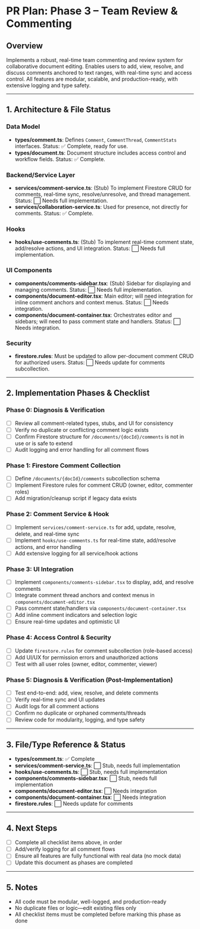 # PR Plan: Phase 3 – Team Review & Commenting

## Overview
Implements a robust, real-time team commenting and review system for collaborative document editing. Enables users to add, view, resolve, and discuss comments anchored to text ranges, with real-time sync and access control. All features are modular, scalable, and production-ready, with extensive logging and type safety.

---

## 1. Architecture & File Status

### Data Model
- **types/comment.ts**: Defines `Comment`, `CommentThread`, `CommentStats` interfaces. Status: ✅ Complete, ready for use.
- **types/document.ts**: Document structure includes access control and workflow fields. Status: ✅ Complete.

### Backend/Service Layer
- **services/comment-service.ts**: (Stub) To implement Firestore CRUD for comments, real-time sync, resolve/unresolve, and thread management. Status: ⬜️ Needs full implementation.
- **services/collaboration-service.ts**: Used for presence, not directly for comments. Status: ✅ Complete.

### Hooks
- **hooks/use-comments.ts**: (Stub) To implement real-time comment state, add/resolve actions, and UI integration. Status: ⬜️ Needs full implementation.

### UI Components
- **components/comments-sidebar.tsx**: (Stub) Sidebar for displaying and managing comments. Status: ⬜️ Needs full implementation.
- **components/document-editor.tsx**: Main editor; will need integration for inline comment anchors and context menus. Status: ⬜️ Needs integration.
- **components/document-container.tsx**: Orchestrates editor and sidebars; will need to pass comment state and handlers. Status: ⬜️ Needs integration.

### Security
- **firestore.rules**: Must be updated to allow per-document comment CRUD for authorized users. Status: ⬜️ Needs update for comments subcollection.

---

## 2. Implementation Phases & Checklist

### Phase 0: Diagnosis & Verification
- [ ] Review all comment-related types, stubs, and UI for consistency
- [ ] Verify no duplicate or conflicting comment logic exists
- [ ] Confirm Firestore structure for `/documents/{docId}/comments` is not in use or is safe to extend
- [ ] Audit logging and error handling for all comment flows

### Phase 1: Firestore Comment Collection
- [ ] Define `/documents/{docId}/comments` subcollection schema
- [ ] Implement Firestore rules for comment CRUD (owner, editor, commenter roles)
- [ ] Add migration/cleanup script if legacy data exists

### Phase 2: Comment Service & Hook
- [ ] Implement `services/comment-service.ts` for add, update, resolve, delete, and real-time sync
- [ ] Implement `hooks/use-comments.ts` for real-time state, add/resolve actions, and error handling
- [ ] Add extensive logging for all service/hook actions

### Phase 3: UI Integration
- [ ] Implement `components/comments-sidebar.tsx` to display, add, and resolve comments
- [ ] Integrate comment thread anchors and context menus in `components/document-editor.tsx`
- [ ] Pass comment state/handlers via `components/document-container.tsx`
- [ ] Add inline comment indicators and selection logic
- [ ] Ensure real-time updates and optimistic UI

### Phase 4: Access Control & Security
- [ ] Update `firestore.rules` for comment subcollection (role-based access)
- [ ] Add UI/UX for permission errors and unauthorized actions
- [ ] Test with all user roles (owner, editor, commenter, viewer)

### Phase 5: Diagnosis & Verification (Post-Implementation)
- [ ] Test end-to-end: add, view, resolve, and delete comments
- [ ] Verify real-time sync and UI updates
- [ ] Audit logs for all comment actions
- [ ] Confirm no duplicate or orphaned comments/threads
- [ ] Review code for modularity, logging, and type safety

---

## 3. File/Type Reference & Status
- **types/comment.ts**: ✅ Complete
- **services/comment-service.ts**: ⬜️ Stub, needs full implementation
- **hooks/use-comments.ts**: ⬜️ Stub, needs full implementation
- **components/comments-sidebar.tsx**: ⬜️ Stub, needs full implementation
- **components/document-editor.tsx**: ⬜️ Needs integration
- **components/document-container.tsx**: ⬜️ Needs integration
- **firestore.rules**: ⬜️ Needs update for comments

---

## 4. Next Steps
- [ ] Complete all checklist items above, in order
- [ ] Add/verify logging for all comment flows
- [ ] Ensure all features are fully functional with real data (no mock data)
- [ ] Update this document as phases are completed

---

## 5. Notes
- All code must be modular, well-logged, and production-ready
- No duplicate files or logic—edit existing files only
- All checklist items must be completed before marking this phase as done 